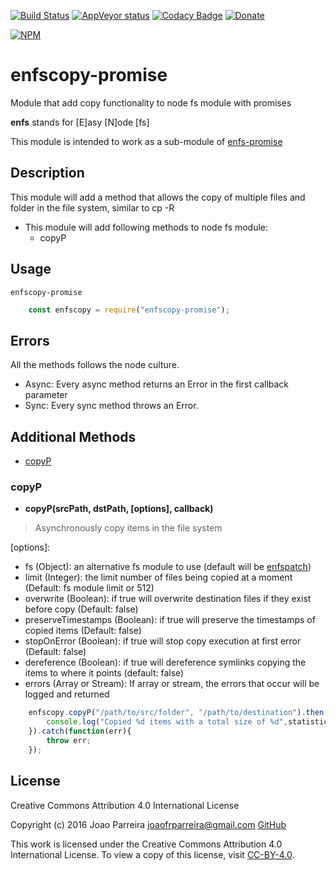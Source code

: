 [![Build Status](https://travis-ci.org/n3okill/enfscopy-promise.svg)](https://travis-ci.org/n3okill/enfscopy-promise)
[![AppVeyor status](https://ci.appveyor.com/api/projects/status/7j3pm4rhdvudcptr?svg=true)](https://ci.appveyor.com/project/n3okill/enfscopy-promise)
[![Codacy Badge](https://api.codacy.com/project/badge/Grade/3394b2e345d44960ad52d7df07a26d0f)](https://www.codacy.com/app/n3okill/enfscopy-promise)
[![Donate](https://www.paypalobjects.com/en_US/i/btn/btn_donate_SM.gif)](https://www.paypal.com/cgi-bin/webscr?cmd=_s-xclick&hosted_button_id=64PYTCDH5UNZ6)

[![NPM](https://nodei.co/npm/enfscopy-promise.png)](https://nodei.co/npm/enfscopy-promise/)

enfscopy-promise
================
Module that add copy functionality to node fs module with promises

**enfs** stands for [E]asy [N]ode [fs]

This module is intended to work as a sub-module of [enfs-promise](https://www.npmjs.com/package/enfs-promise)


Description
-----------
This module will add a method that allows the copy of multiple files
and folder in the file system, similar to cp -R

- This module will add following methods to node fs module:
  * copyP
  
Usage
-----
`enfscopy-promise`

```js
    const enfscopy = require("enfscopy-promise");
```

Errors
------
All the methods follows the node culture.
- Async: Every async method returns an Error in the first callback parameter
- Sync: Every sync method throws an Error.


Additional Methods
------------------
- [copyP](#copyp)


### copyP
  - **copyP(srcPath, dstPath, [options], callback)**

> Asynchronously copy items in the file system


[options]:
  * fs (Object): an alternative fs module to use (default will be [enfspatch](https://www.npmjs.com/package/enfspatch))
  * limit (Integer): the limit number of files being copied at a moment (Default: fs module limit or 512)
  * overwrite (Boolean): if true will overwrite destination files if they exist before copy (Default: false)
  * preserveTimestamps (Boolean): if true will preserve the timestamps of copied items (Default: false)
  * stopOnError (Boolean): if true will stop copy execution at first error (Default: false)
  * dereference (Boolean): if true will dereference symlinks copying the items to where it points (default: false)
  * errors (Array or Stream): If array or stream, the errors that occur will be logged and returned


```js
    enfscopy.copyP("/path/to/src/folder", "/path/to/destination").then(function(statistics){
        console.log("Copied %d items with a total size of %d",statistics.items,statistics.size);
    }).catch(function(err){
        throw err;
    });
```


License
-------

Creative Commons Attribution 4.0 International License

Copyright (c) 2016 Joao Parreira <joaofrparreira@gmail.com> [GitHub](https://github.com/n3okill)

This work is licensed under the Creative Commons Attribution 4.0 International License. 
To view a copy of this license, visit [CC-BY-4.0](http://creativecommons.org/licenses/by/4.0/).


